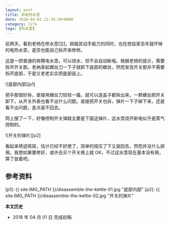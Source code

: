 ```yaml
---
layout: post
title: 拆电热水壶
date: 2018-04-01 12:34:10+0800
category: life
tags: [热水壶]
---
```


前两天，看到老杨在修水壶[[1]][1]，佩服其动手能力的同时，也在想自家去年就坏掉的电热水壶，是否也能自己拆开来修修。

这是一把普通的奔腾电水壶，可以烧水，但不会自动断电。根据老杨的提示，需要拆开开关那。老衲拿起螺丝刀一下子就卸下底部的螺丝，然而发现开关那并不需要拆开底部，于是又老老实实把底部装上。

![底部内部][p1]

把手那很好拆，直接用螺丝刀轻轻一撬，就可以连盖子都拆出来，一颗螺丝把开关卸下，从开关外表也看不出什么问题。直接把开关也拆，弹片一下子掉下来，还是看不出问题，差点装不回去。

网上搜了一下，好像控制开关弹跳主要是下面这弹片，这水壶烧开断电似乎是蒸气控制的。

![开关的弹片][p2]

看起来锈迹斑斑，估计已经不好使了，简单的按压了下又装回去，然而并没什么卵用。我想如果要修好，或许去买个开关换上就 OK，不过这水壶现在基本没有用，算了放着吧。

## 参考资料

[1]: https://cyhour.com/686/ "金灶电热水壶维修记"

[p1]: {{ site.IMG_PATH }}/disassemble-the-kettle-01.jpg "底部内部"
[p2]: {{ site.IMG_PATH }}/disassemble-the-kettle-02.jpg "开关的弹片"

**本文历史**

* 2018 年 04 月 01 日 完成初稿
